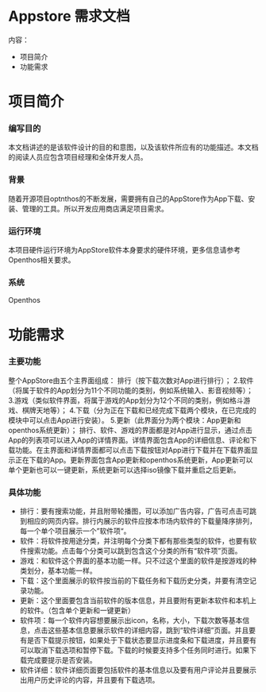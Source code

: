# Appstore 需求文档

内容：
- 项目简介
- 功能需求

# 项目简介
### 编写目的
  本文档讲述的是该软件设计的目的和意图，以及该软件所应有的功能描述。本文档的阅读人员应包含项目经理和全体开发人员。
### 背景
  随着开源项目optnthos的不断发展，需要拥有自己的AppStore作为App下载、安装、管理的工具。所以开发应用商店满足项目需求。
### 运行环境
  本项目硬件运行环境为AppStore软件本身要求的硬件环境，更多信息请参考Openthos相关要求。
### 系统
  Openthos
  
# 功能需求
### 主要功能
整个AppStore由五个主界面组成：
排行（按下载次数对App进行排行）；
2.软件（将属于软件的App划分为11个不同功能的类别，例如系统输入、影音视频等）；
3.游戏（类似软件界面，将属于游戏的App划分为12个不同的类别，例如格斗游戏、棋牌天地等）；
4.下载（分为正在下载和已经完成下载两个模块，在已完成的模块中可以点击App进行安装）。
5.更新（此界面分为两个模块：App更新和openthos系统更新）；
排行、软件、游戏的界面都是对App进行显示，通过点击App的列表项可以进入App的详情界面。详情界面包含App的详细信息、评论和下载功能。在主界面和详情界面都可以点击下载按钮对App进行下载并在下载界面显示正在下载的App。更新界面包含App更新和openthos系统更新，App更新可以单个更新也可以一键更新，系统更新可以选择iso镜像下载并重启之后更新。
  
### 具体功能
  - 排行：要有搜索功能，并且附带轮播图，可以添加广告内容，广告可点击可跳到相应的网页内容。排行内展示的软件应按本市场内软件的下载量降序排列，每一个单个项目展示一个”软件项“。
  - 软件：将软件按用途分类，并注明每个分类下都有那些类型的软件，也要有软件搜索功能。点击每个分类可以跳到包含这个分类的所有“软件项”页面。
  - 游戏：和软件这个界面的基本功能一样。只不过这个里面的软件是按游戏的种类划分，基本功能一样。
  - 下载：这个里面展示的软件按当前的下载任务和下载历史分类，并要有清空记录功能。
  - 更新：这个里面要包含当前软件的版本信息，并且要附有更新本软件和本机上的软件。（包含单个更新和一键更新）
  - 软件项：每一个软件内容想要展示出icon，名称，大小，下载次数等基本信息，点击这些基本信息要展示软件的详细内容，跳到“软件详细”页面。并且要有是否下载提示按钮，如果处于下载状态要显示进度条和下载进度，并且要有可以取消下载选项和暂停下载。下载的时候要支持多个任务同时进行。如果下载完成要提示是否安装。
  - 软件详细：软件详细页面要包括软件的基本信息以及要有用户评论并且要展示出用户历史评论的内容，并且要有下载选项。

